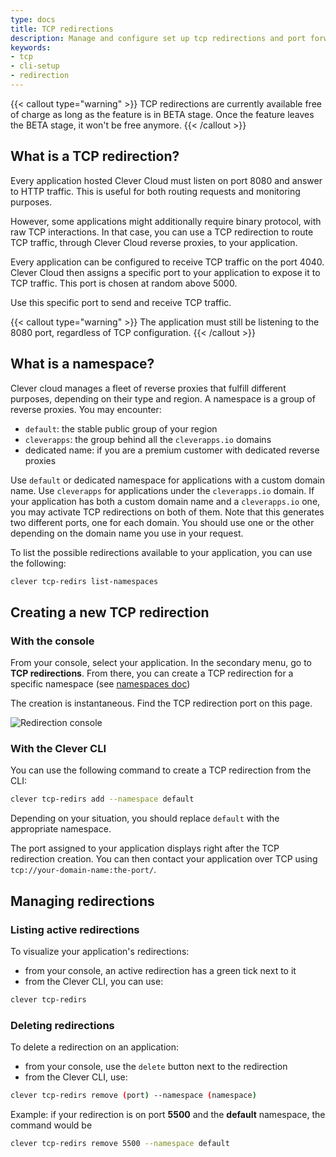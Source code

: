 ```yaml
---
type: docs
title: TCP redirections
description: Manage and configure set up tcp redirections and port forwarding for your clever cloud applications to enable custom networking configurations
keywords:
- tcp
- cli-setup
- redirection
---
```

{{< callout type="warning" >}}
TCP redirections are currently available free of charge as long as the feature is in BETA stage.
Once the feature leaves the BETA stage, it won't be free anymore.
{{< /callout >}}

## What is a TCP redirection?

Every application hosted Clever Cloud must listen on port 8080 and answer to HTTP traffic.
This is useful for both routing requests and monitoring purposes.

However, some applications might additionally require binary protocol, with raw TCP interactions.
In that case, you can use a TCP redirection to route TCP traffic, through Clever Cloud reverse proxies, to your application.

Every application can be configured to receive TCP traffic on the port 4040.
Clever Cloud then assigns a specific port to your application to expose it to TCP traffic. This port is chosen at random above 5000.

Use this specific port to send and receive TCP traffic.

{{< callout type="warning" >}}
The application must still be listening to the 8080 port, regardless of TCP configuration.
{{< /callout >}}

## What is a namespace?

Clever cloud manages a fleet of reverse proxies that fulfill different purposes, depending on their type and region.
A namespace is a group of reverse proxies. You may encounter:

- `default`: the stable public group of your region
- `cleverapps`: the group behind all the `cleverapps.io` domains
- dedicated name: if you are a premium customer with dedicated reverse proxies

Use `default` or dedicated namespace for applications with a custom domain name.
Use `cleverapps` for applications under the `cleverapps.io` domain.
If your application has both a custom domain name and a `cleverapps.io` one, you may activate TCP redirections on both of them.
Note that this generates two different ports, one for each domain.
You should use one or the other depending on the domain name you use in your request.

To list the possible redirections available to your application, you can use the following:

```bash
clever tcp-redirs list-namespaces
```

## Creating a new TCP redirection

### With the console

From your console, select your application. In the secondary menu, go to **TCP redirections**.
From there, you can create a TCP redirection for a specific namespace (see [namespaces doc](#what-is-a-namespace?))

The creation is instantaneous. Find the TCP redirection port on this page.

![Redirection console](/images/TCP_redirection_console.png)

### With the Clever CLI

You can use the following command to create a TCP redirection from the CLI:

```bash
clever tcp-redirs add --namespace default
```

Depending on your situation, you should replace `default` with the appropriate namespace.

The port assigned to your application displays right after the TCP redirection creation.
You can then contact your application over TCP using `tcp://your-domain-name:the-port/`.

## Managing redirections

### Listing active redirections

To visualize your application's redirections:

- from your console, an active redirection has a green tick next to it
- from the Clever CLI, you can use:

```bash
clever tcp-redirs
```

### Deleting redirections

To delete a redirection on an application:

- from your console, use the `delete` button next to the redirection
- from the Clever CLI, use:

```bash
clever tcp-redirs remove (port) --namespace (namespace)
```

Example: if your redirection is on port **5500** and the **default** namespace, the command would be

```bash
clever tcp-redirs remove 5500 --namespace default
```